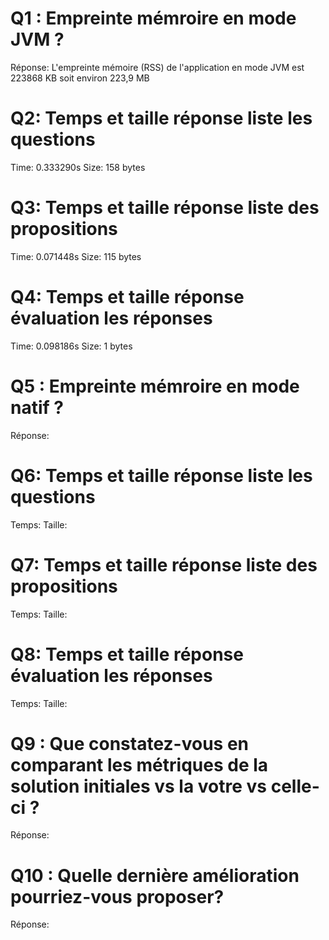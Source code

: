 # Q1 : Empreinte mémroire en mode JVM ?
Réponse:
L'empreinte mémoire (RSS) de l'application en mode JVM est 223868 KB soit environ 223,9 MB

# Q2: Temps et  taille  réponse   liste les questions
Time: 0.333290s
Size: 158 bytes

# Q3: Temps et  taille  réponse  liste des propositions
Time: 0.071448s
Size: 115 bytes

# Q4: Temps et  taille  réponse  évaluation les réponses
Time: 0.098186s
Size: 1 bytes

# Q5 : Empreinte mémroire en mode natif ?
Réponse:

# Q6: Temps et  taille  réponse   liste les questions
Temps:
Taille:

# Q7: Temps et  taille  réponse  liste des propositions
Temps:
Taille:

# Q8: Temps et  taille  réponse  évaluation les réponses
Temps:
Taille:


# Q9 :  Que constatez-vous en comparant les métriques de la solution  initiales vs la votre vs celle-ci ?
Réponse:

# Q10 : Quelle dernière amélioration pourriez-vous proposer?
Réponse:
